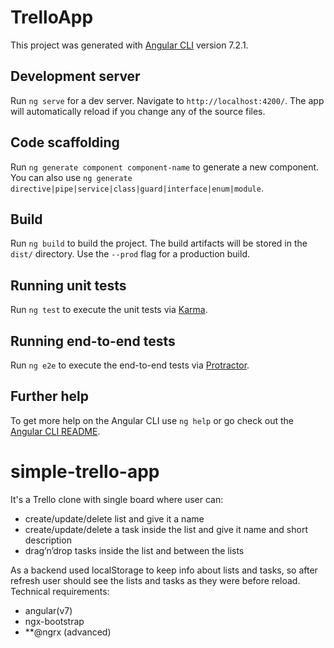 # TrelloApp

This project was generated with [Angular CLI](https://github.com/angular/angular-cli) version 7.2.1.

## Development server

Run `ng serve` for a dev server. Navigate to `http://localhost:4200/`. The app will automatically reload if you change any of the source files.

## Code scaffolding

Run `ng generate component component-name` to generate a new component. You can also use `ng generate directive|pipe|service|class|guard|interface|enum|module`.

## Build

Run `ng build` to build the project. The build artifacts will be stored in the `dist/` directory. Use the `--prod` flag for a production build.

## Running unit tests

Run `ng test` to execute the unit tests via [Karma](https://karma-runner.github.io).

## Running end-to-end tests

Run `ng e2e` to execute the end-to-end tests via [Protractor](http://www.protractortest.org/).

## Further help

To get more help on the Angular CLI use `ng help` or go check out the [Angular CLI README](https://github.com/angular/angular-cli/blob/master/README.md).
# simple-trello-app

It's a Trello clone with single board where user can:  
* create/update/delete list and give it a name
* create/update/delete a task inside the list and give it name and short description
* drag’n’drop tasks inside the list and between the lists

As a backend used localStorage to keep info about lists and tasks, so after refresh user should see the lists and tasks as they were before reload.
Technical requirements:
* angular(v7)
* ngx-bootstrap
* **@ngrx (advanced)

